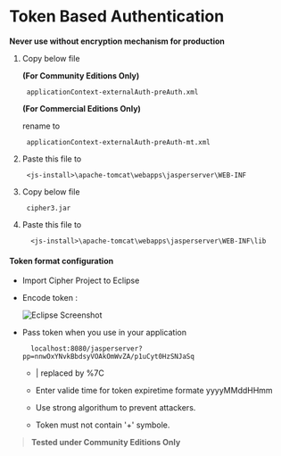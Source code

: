 # Token Based Authentication
**Never use without encryption mechanism for production**



1. Copy below file


    **(For Community Editions Only)**

        applicationContext-externalAuth-preAuth.xml
    **(For Commercial Editions Only)**
    
    rename to 

        applicationContext-externalAuth-preAuth-mt.xml
        
2. Paste this file to 

       
        <js-install>\apache-tomcat\webapps\jasperserver\WEB-INF
   

3. Copy below file

        cipher3.jar

4. Paste this file to 

         <js-install>\apache-tomcat\webapps\jasperserver\WEB-INF\lib
        

#### Token format configuration 

* Import Cipher Project to Eclipse

* Encode token : 

    ![Eclipse Screenshot](https://raw.githubusercontent.com/mehulkatara/Jasper-Token-based-Authentication/master/With%20encryption%20mechanism/Eclipse.png)

        
* Pass token when you use in your application 

        localhost:8080/jasperserver?pp=nnwOxYNvkBbdsyVOAkOmWvZA/p1uCyt0HzSNJaSq
   * | replaced by %7C
   
   * Enter valide time for token expiretime formate yyyyMMddHHmm
   
   * Use strong algorithum to prevent attackers.
   
   * Token must not contain '+' symbole.
   
   
   
        

> **Tested under Community Editions Only**
